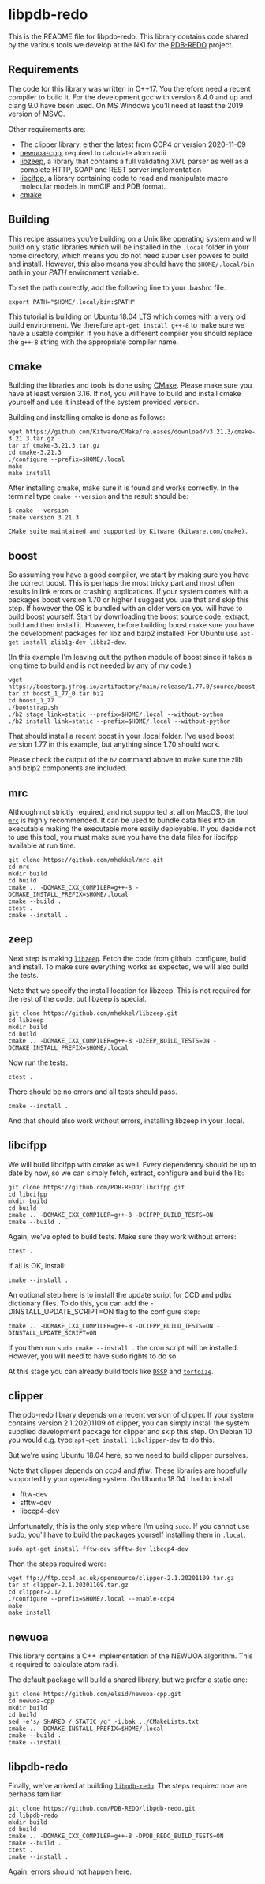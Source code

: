 libpdb-redo
===========

This is the README file for libpdb-redo. This library contains code
shared by the various tools we develop at the NKI for the
[PDB-REDO](https://pdb-redo.eu/) project.

Requirements
------------

The code for this library was written in C++17. You therefore need a
recent compiler to build it. For the development gcc with version 8.4.0
and up and clang 9.0 have been used. On MS Windows you'll need at least
the 2019 version of MSVC.

Other requirements are:

- The clipper library, either the latest from CCP4 or version 2020-11-09
- [newuoa-cpp](https://github.com/elsid/newuoa-cpp), required to
  calculate atom radii
- [libzeep](https://github.com/mhekkel/libzeep), a library that
  contains a full validating XML parser as well as a complete HTTP,
  SOAP and REST server implementation
- [libcifpp](https://github.com/PDB-REDO/libcifpp.git), a library containing
  code to read and manipulate macro molecular models in mmCIF and PDB format.
- [cmake](https://cmake.org)


Building
--------

This recipe assumes you're building on a Unix like operating system and will build only static libraries which will be installed in the `.local` folder in your home directory, which means you do not need super user powers to build and install. However, this also means you should have the `$HOME/.local/bin` path in your _PATH_ environment variable.

To set the path correctly, add the following line to your .bashrc file.

```
export PATH="$HOME/.local/bin:$PATH"
```

This tutorial is building on Ubuntu 18.04 LTS which comes with a very old build environment. We therefore `apt-get install g++-8` to make sure we have a usable compiler. If you have a different compiler you should replace the `g++-8` string with the appropriate compiler name.


cmake
-----

Building the libraries and tools is done using [CMake](https://cmake.org/). Please make sure you have at least version 3.16. If not, you will have to build and install cmake yourself and use it instead of the system provided version.

Building and installing cmake is done as follows:

```
wget https://github.com/Kitware/CMake/releases/download/v3.21.3/cmake-3.21.3.tar.gz
tar xf cmake-3.21.3.tar.gz
cd cmake-3.21.3
./configure --prefix=$HOME/.local
make
make install
```
After installing cmake, make sure it is found and works correctly. In the terminal type `cmake --version` and the result should be:

```
$ cmake --version
cmake version 3.21.3

CMake suite maintained and supported by Kitware (kitware.com/cmake).
```

boost
-----

So assuming you have a good compiler, we start by making sure you have the correct boost. This is perhaps the most tricky part and most often results in link errors or crashing applications. If your system comes with a packages boost version 1.70 or higher I suggest you use that and skip this step. If however the OS is bundled with an older version you will have to build boost yourself. Start by downloading the boost source code, extract, build and then install it. However, before building boost make sure you have the development packages for libz and bzip2 installed! For Ubuntu use `apt-get install zlib1g-dev libbz2-dev`.

(In this example I'm leaving out the python module of boost since it takes a long time to build and is not needed by any of my code.)

```
wget https://boostorg.jfrog.io/artifactory/main/release/1.77.0/source/boost_1_77_0.tar.bz2
tar xf boost_1_77_0.tar.bz2
cd boost_1_77
./bootstrap.sh
./b2 stage link=static --prefix=$HOME/.local --without-python
./b2 install link=static --prefix=$HOME/.local --without-python
```

That should install a recent boost in your .local folder. I've used boost version 1.77 in this example, but anything since 1.70 should work.

Please check the output of the `b2` command above to make sure the zlib and bzip2 components are included.

mrc
---

Although not strictly required, and not supported at all on MacOS, the tool [`mrc`](https://github.com/mhekkel/mrc.git) is highly recommended. It can be used to bundle data files into an executable making the executable more easily deployable. If you decide not to use this tool, you must make sure you have the data files for libcifpp available at run time.

```
git clone https://github.com/mhekkel/mrc.git
cd mrc
mkdir build
cd build
cmake .. -DCMAKE_CXX_COMPILER=g++-8 -DCMAKE_INSTALL_PREFIX=$HOME/.local
cmake --build .
ctest .
cmake --install .
```

zeep
-----

Next step is making [`libzeep`](https://github.com/mhekkel/libzeep). Fetch the code from github, configure, build and install. To make sure everything works as expected, we will also build the tests.

Note that we specify the install location for libzeep. This is not required for the rest of the code, but libzeep is special.

```
git clone https://github.com/mhekkel/libzeep.git
cd libzeep
mkdir build
cd build
cmake .. -DCMAKE_CXX_COMPILER=g++-8 -DZEEP_BUILD_TESTS=ON -DCMAKE_INSTALL_PREFIX=$HOME/.local
```
Now run the tests:
```
ctest .
```
There should be no errors and all tests should pass.

```
cmake --install .
```
And that should also work without errors, installing libzeep in your .local.

libcifpp
--------

We will build libcifpp with cmake as well. Every dependency should be up to date by now, so we can simply fetch, extract, configure and build the lib:

```
git clone https://github.com/PDB-REDO/libcifpp.git
cd libcifpp
mkdir build
cd build
cmake .. -DCMAKE_CXX_COMPILER=g++-8 -DCIFPP_BUILD_TESTS=ON
cmake --build .
```
Again, we've opted to build tests. Make sure they work without errors:
```
ctest .
```
If all is OK, install:
```
cmake --install .
```

An optional step here is to install the update script for CCD and pdbx dictionary files. To do this, you can add the -DINSTALL_UPDATE_SCRIPT=ON flag to the configure step:

```
cmake .. -DCMAKE_CXX_COMPILER=g++-8 -DCIFPP_BUILD_TESTS=ON -DINSTALL_UPDATE_SCRIPT=ON
```

If you then run `sudo cmake --install .` the cron script will be installed. However, you will need to have sudo rights to do so.

At this stage you can already build tools like [`DSSP`](https://github.com/PDB-REDO/dssp.git) and [`tortoize`](https://github.com/PDB-REDO/tortoize.git).

clipper
-------

The pdb-redo library depends on a recent version of clipper. If your system contains version 2.1.20201109 of clipper, you can simply install the system supplied development package for clipper and skip this step. On Debian 10 you would e.g. type `apt-get install libclipper-dev` to do this.

But we're using Ubuntu 18.04 here, so we need to build clipper ourselves.

Note that clipper depends on _ccp4_ and _fftw_. These libraries are hopefully supported by your operating system. On Ubuntu 18.04 I had to install

* fftw-dev
* sfftw-dev
* libccp4-dev

Unfortunately, this is the only step where I'm using `sudo`. If you cannot use sudo, you'll have to build the packages yourself installing them in `.local`.

```
sudo apt-get install fftw-dev sfftw-dev libccp4-dev
```

Then the steps required were:

```
wget ftp://ftp.ccp4.ac.uk/opensource/clipper-2.1.20201109.tar.gz
tar xf clipper-2.1.20201109.tar.gz
cd clipper-2.1/
./configure --prefix=$HOME/.local --enable-ccp4
make
make install
```

newuoa
------

This library contains a C++ implementation of the NEWUOA algorithm. This is required to calculate atom radii.

The default package will build a shared library, but we prefer a static one:

```
git clone https://github.com/elsid/newuoa-cpp.git
cd newuoa-cpp
mkdir build
cd build
sed -e's/ SHARED / STATIC /g' -i.bak ../CMakeLists.txt
cmake .. -DCMAKE_INSTALL_PREFIX=$HOME/.local
cmake --build .
cmake --install .
```

libpdb-redo
-----------

Finally, we've arrived at building [`libpdb-redo`](https://github.com/PDB-REDO/libpdb-redo.git). The steps required now are perhaps familiar:

```
git clone https://github.com/PDB-REDO/libpdb-redo.git
cd libpdb-redo
mkdir build
cd build
cmake .. -DCMAKE_CXX_COMPILER=g++-8 -DPDB_REDO_BUILD_TESTS=ON
cmake --build .
ctest .
cmake --install .
```

Again, errors should not happen here. 

